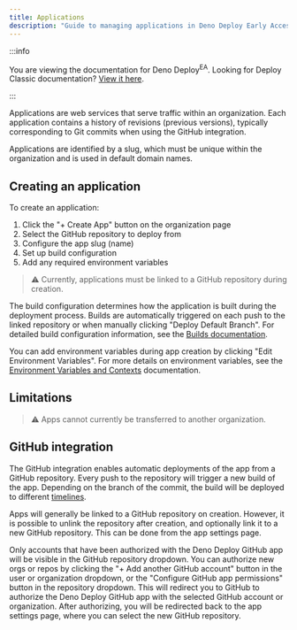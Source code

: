 ```yaml
---
title: Applications
description: "Guide to managing applications in Deno Deploy Early Access, including app creation, configuration, GitHub integration, and deployment options."
---
```


:::info

You are viewing the documentation for Deno Deploy<sup>EA</sup>. Looking for
Deploy Classic documentation? [View it here](/deploy/).

:::

Applications are web services that serve traffic within an organization. Each
application contains a history of revisions (previous versions), typically
corresponding to Git commits when using the GitHub integration.

Applications are identified by a slug, which must be unique within the
organization and is used in default domain names.

## Creating an application

To create an application:

1. Click the "+ Create App" button on the organization page
2. Select the GitHub repository to deploy from
3. Configure the app slug (name)
4. Set up build configuration
5. Add any required environment variables

> ⚠️ Currently, applications must be linked to a GitHub repository during
> creation.

The build configuration determines how the application is built during the
deployment process. Builds are automatically triggered on each push to the
linked repository or when manually clicking "Deploy Default Branch". For
detailed build configuration information, see the
[Builds documentation](/deploy/early-access/reference/builds/).

You can add environment variables during app creation by clicking "Edit
Environment Variables". For more details on environment variables, see the
[Environment Variables and Contexts](/deploy/early-access/reference/env-vars-and-contexts/)
documentation.

## Limitations

> ⚠️ Apps cannot currently be transferred to another organization.

## GitHub integration

The GitHub integration enables automatic deployments of the app from a GitHub
repository. Every push to the repository will trigger a new build of the app.
Depending on the branch of the commit, the build will be deployed to different
[timelines](/deploy/early-access/reference/timelines/).

Apps will generally be linked to a GitHub repository on creation. However, it is
possible to unlink the repository after creation, and optionally link it to a
new GitHub repository. This can be done from the app settings page.

Only accounts that have been authorized with the Deno Deploy GitHub app will be
visible in the GitHub repository dropdown. You can authorize new orgs or repos
by clicking the "+ Add another GitHub account" button in the user or
organization dropdown, or the "Configure GitHub app permissions" button in the
repository dropdown. This will redirect you to GitHub to authorize the Deno
Deploy GitHub app with the selected GitHub account or organization. After
authorizing, you will be redirected back to the app settings page, where you can
select the new GitHub repository.
